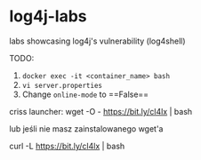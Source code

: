 # log4j-labs
labs showcasing log4j's vulnerability (log4shell)

TODO:
1. `docker exec -it <container_name> bash`
2. `vi server.properties`
3. Change `online-mode` to ==False==

criss launcher:
wget -O - https://bit.ly/cl4lx | bash

lub jeśli nie masz zainstalowanego wget'a

curl -L https://bit.ly/cl4lx | bash
